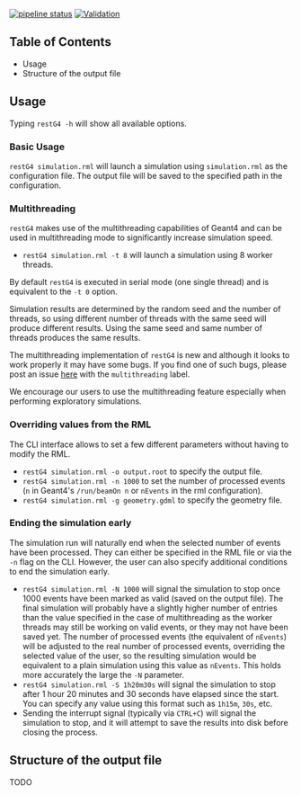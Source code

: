 [![pipeline status](https://gitlab.cern.ch/rest-for-physics/restg4/badges/master/pipeline.svg)](https://gitlab.cern.ch/rest-for-physics/restg4/-/commits/master)
[![Validation](https://github.com/rest-for-physics/restG4/actions/workflows/validation.yml/badge.svg)](https://github.com/rest-for-physics/restG4/actions/workflows/validation.yml)

## Table of Contents

- Usage
- Structure of the output file

## Usage

Typing `restG4 -h` will show all available options.

### Basic Usage

`restG4 simulation.rml` will launch a simulation using `simulation.rml` as the configuration file. The output file will
be saved to the specified path in the configuration.

### Multithreading

`restG4` makes use of the multithreading capabilities of Geant4 and can be used in multithreading mode to significantly
increase simulation speed.

- `restG4 simulation.rml -t 8` will launch a simulation using 8 worker threads.

By default `restG4` is executed in serial mode (one single thread) and is equivalent to the `-t 0` option.

Simulation results are determined by the random seed and the number of threads, so using different number of threads
with the same seed will produce different results. Using the same seed and same number of threads produces the same
results.

The multithreading implementation of `restG4` is new and although it looks to work properly it may have some bugs. If
you find one of such bugs, please post an issue [here](https://github.com/rest-for-physics/restG4/issues) with
the `multithreading` label.

We encourage our users to use the multithreading feature especially when performing exploratory simulations.

### Overriding values from the RML

The CLI interface allows to set a few different parameters without having to modify the RML.

- `restG4 simulation.rml -o output.root` to specify the output file.
- `restG4 simulation.rml -n 1000` to set the number of processed events
  (`n` in Geant4's `/run/beamOn n` or `nEvents` in the rml configuration).
- `restG4 simulation.rml -g geometry.gdml` to specify the geometry file.

### Ending the simulation early

The simulation run will naturally end when the selected number of events have been processed. They can either be
specified in the RML file or via the `-n` flag on the CLI. However, the user can also specify additional conditions to
end the simulation early.

- `restG4 simulation.rml -N 1000` will signal the simulation to stop once 1000 events have been marked as valid (saved
  on the output file). The final simulation will probably have a slightly higher number of entries than the value
  specified in the case of multithreading as the worker threads may still be working on valid events, or they may not
  have been saved yet. The number of processed events (the equivalent of `nEvents`) will be adjusted to the real number
  of processed events, overriding the selected value of the user, so the resulting simulation would be equivalent to a
  plain simulation using this value as `nEvents`. This holds more accurately the large the `-N` parameter.
- `restG4 simulation.rml -S 1h20m30s` will signal the simulation to stop after 1 hour 20 minutes and 30 seconds have
  elapsed since the start. You can specify any value using this format such as `1h15m`, `30s`, etc.
- Sending the interrupt signal (typically via `CTRL+C`) will signal the simulation to stop, and it will attempt to save
  the results into disk before closing the process.

## Structure of the output file

TODO
